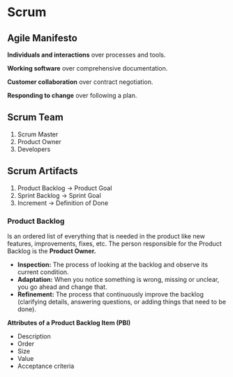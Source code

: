 # Scrum
## Agile Manifesto

**Individuals and interactions** over processes and tools.

**Working software** over comprehensive documentation.

**Customer collaboration** over contract negotiation.

**Responding to change** over following a plan.

## Scrum Team
1. Scrum Master
2. Product Owner
3. Developers

## Scrum Artifacts
1. Product Backlog -> Product Goal
2. Sprint Backlog -> Sprint Goal
3. Increment -> Definition of Done

### Product Backlog
Is an ordered list of everything that is needed in the product like new features, improvements, fixes, etc. The person responsible for the Product Backlog is the **Product Owner.**

* **Inspection:** The process of looking at the backlog and observe its current condition.
* **Adaptation:** When you notice something is wrong, missing or unclear, you go ahead and change that.
* **Refinement:** The process that continuously improve the backlog (clarifying details, answering questions, or adding things that need to be done).

**Attributes of a Product Backlog Item (PBI)**

* Description
* Order
* Size
* Value
* Acceptance criteria



